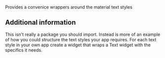 <!--
This README describes the package. If you publish this package to pub.dev,
this README's contents appear on the landing page for your package.

For information about how to write a good package README, see the guide for
[writing package pages](https://dart.dev/guides/libraries/writing-package-pages).

For general information about developing packages, see the Dart guide for
[creating packages](https://dart.dev/guides/libraries/create-library-packages)
and the Flutter guide for
[developing packages and plugins](https://flutter.dev/developing-packages).
-->

Provides a convenice wrappers around the material text styles

## Additional information

This isn't really a package you should import. Instead is more of an example of how you could structure the text styles your app requires. For each text style in your own app create a widget that wraps a Text widget with the specifics it needs.
